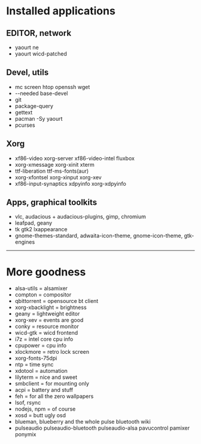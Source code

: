 # Installed applications

## EDITOR, network

- yaourt ne
- yaourt wicd-patched

## Devel, utils

- mc screen htop openssh wget
- --needed base-devel
- git
- package-query
- gettext
- pacman -Sy yaourt
- pcurses

## Xorg

- xf86-video xorg-server xf86-video-intel fluxbox
- xorg-xmessage xorg-xinit xterm
- ttf-liberation ttf-ms-fonts(aur)
- xorg-xfontsel xorg-xinput xorg-xev
- xf86-input-synaptics xdpyinfo xorg-xdpyinfo

## Apps, graphical toolkits

- vlc, audacious + audacious-plugins, gimp, chromium
- leafpad, geany
- tk gtk2 lxappearance
- gnome-themes-standard, adwaita-icon-theme, gnome-icon-theme, gtk-engines

----

# More goodness

- alsa-utils = alsamixer
- compton = compositor
- qbittorrent = opensource bt client
- xorg-xbacklight = brightness
- geany = lightweight editor
- xorg-xev = events are good
- conky = resource monitor
- wicd-gtk = wicd frontend
- i7z = intel core cpu info
- cpupower = cpu info
- xlockmore = retro lock screen
- xorg-fonts-75dpi
- ntp = time sync
- xdotool = automation
- lilyterm = nice and sweet
- smbclient = for mounting only
- acpi = battery and stuff
- feh = for all the zero wallpapers
- lsof, rsync
- nodejs, npm = of course
- xosd = butt ugly osd
- blueman, blueberry and the whole pulse bluetooth wiki
- pulseaudio pulseaudio-bluetooth pulseaudio-alsa pavucontrol pamixer ponymix

